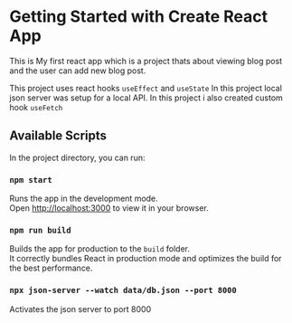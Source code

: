 # Getting Started with Create React App

This is My first react app which is a project thats about viewing blog post and the user can add new blog post.

This project uses react hooks `useEffect` and `useState`
In this project  local json server was setup for a local API.
In this project i also created  custom hook `useFetch`

## Available Scripts

In the project directory, you can run:

### `npm start`

Runs the app in the development mode.\
Open [http://localhost:3000](http://localhost:3000) to view it in your browser.

### `npm run build`
Builds the app for production to the `build` folder.\
It correctly bundles React in production mode and optimizes the build for the best performance.

### `npx json-server --watch data/db.json --port 8000`
Activates the json server to port 8000
